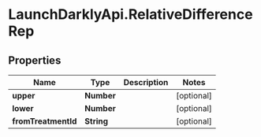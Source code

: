 # LaunchDarklyApi.RelativeDifferenceRep

## Properties

Name | Type | Description | Notes
------------ | ------------- | ------------- | -------------
**upper** | **Number** |  | [optional] 
**lower** | **Number** |  | [optional] 
**fromTreatmentId** | **String** |  | [optional] 


